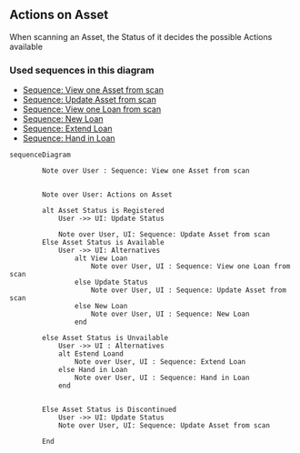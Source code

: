## Actions on Asset
When scanning an Asset, the Status of it decides the possible Actions available
### Used sequences in this diagram
- [Sequence: View one Asset from scan](read-Asset.md#view-one-Asset-from-scan)
- [Sequence: Update Asset from scan](update-Asset.md#update-asset-information-and-status-from-scan)
- [Sequence: View one Loan from scan](read-loan.md#view-one-loan-from-scan)
- [Sequence: New Loan](loan-actions.md#new-loan)
- [Sequence: Extend Loan](loan-actions.md#extend-loan)
- [Sequence: Hand in Loan](loan-actions.md#hand-in-loan)

```mermaid
sequenceDiagram
   
        Note over User : Sequence: View one Asset from scan
      

        Note over User: Actions on Asset

        alt Asset Status is Registered
            User ->> UI: Update Status
                    
            Note over User, UI: Sequence: Update Asset from scan
        Else Asset Status is Available
            User ->> UI: Alternatives
                alt View Loan
                    Note over User, UI : Sequence: View one Loan from scan
                else Update Status
                    Note over User, UI : Sequence: Update Asset from scan
                else New Loan
                    Note over User, UI : Sequence: New Loan
                end
            
        else Asset Status is Unvailable
            User ->> UI : Alternatives
            alt Estend Loand
                Note over User, UI : Sequence: Extend Loan
            else Hand in Loan
                Note over User, UI : Sequence: Hand in Loan
            end
           

        Else Asset Status is Discontinued
            User ->> UI: Update Status
            Note over User, UI: Sequence: Update Asset from scan

        End
    
    
```